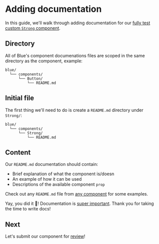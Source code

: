 # Adding documentation

In this guide, we'll walk through adding documentation for our [fully test](testing.md) [custom `Strong` component](creating.md).

## Directory

All of Blue's component documenations files are scoped in the same directory as the component, example:

```
blue/
  └── components/
      └── Button/
          └── README.md
```

## Initial file

The first thing we'll need to do is create a `README.md` directory under `Strong/`:

```
blue/
  └── components/
      └── Strong/
          └── README.md
```

## Content

Our `README.md` documentation should contain:

* Brief explanation of what the component is/doesn
* An example of how it can be used
* Descriptions of the available component `prop`

Check out any `README.md` file from [any component](https://github.com/helpscout/blue/tree/master/src/components) for some examples.

Yay, you did it 🤗! Documentation is [super important](https://www.quora.com/Why-is-documentation-important-in-programming). Thank you for taking the time to write docs!

## Next

Let's submit our component for [review](review.md)!
